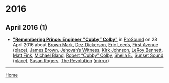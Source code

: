# 2016

## April 2016 (1)

 - [**"Remembering Prince: Engineer “Cubby” Colby"**](https://www.prosoundnetwork.com/business/remembering-prince-engineer-cubby-colby) in [ProSound](https://www.prosoundnetwork.com/) on 28 April 2016 about [Brown Mark](../../topics/brown-mark/index.md), [Dez Dickerson](../../topics/dez-dickerson/index.md), [Eric Leeds](../../topics/eric-leeds/index.md), [First Avenue (place)](../../topics/place/first-avenue/index.md), [James Brown](../../topics/james-brown/index.md), [Jehovah’s Witness](../../topics/jehovah-s-witness/index.md), [Kirk Johnson](../../topics/kirk-johnson/index.md), [LeRoy Bennett](../../topics/leroy-bennett/index.md), [Matt Fink](../../topics/matt-fink/index.md), [Michael Bland](../../topics/michael-bland/index.md), [Robert “Cubby” Colby](../../topics/robert-cubby-colby/index.md), [Sheila E.](../../topics/sheila-e/index.md), [Sunset Sound (place)](../../topics/place/sunset-sound/index.md), [Susan Rogers](../../topics/susan-rogers/index.md), [The Revolution](../../topics/the-revolution/index.md) ([mirror](https://web.archive.org/web/*/https://www.prosoundnetwork.com/business/remembering-prince-engineer-cubby-colby))

----

[Home](../)
